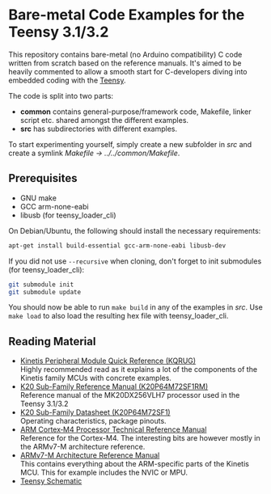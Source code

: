 # Bare-metal Code Examples for the Teensy 3.1/3.2
This repository contains bare-metal (no Arduino compatibility) C code written from scratch based on the reference manuals.
It's aimed to be heavily commented to allow a smooth start for C-developers diving into embedded coding with the 
[Teensy](https://www.pjrc.com/teensy/).

The code is split into two parts:

 * **common** contains general-purpose/framework code, Makefile, linker script etc. shared amongst the different examples.
 * **src** has subdirectories with different examples.

To start experimenting yourself, simply create a new subfolder in *src* and create a symlink *Makefile -> ../../common/Makefile*.

## Prerequisites

 * GNU make
 * GCC arm-none-eabi
 * libusb (for teensy_loader_cli)

On Debian/Ubuntu, the following should install the necessary requirements:

```bash
apt-get install build-essential gcc-arm-none-eabi libusb-dev
```

If you did not use `--recursive` when cloning, don't forget to init submodules (for teensy_loader_cli):

```bash
git submodule init
git submodule update
```

You should now be able to run `make build` in any of the examples in *src*. Use `make load` to also load the resulting hex file with teensy_loader_cli.

## Reading Material
 * [Kinetis Peripheral Module Quick Reference (KQRUG)](http://cache.freescale.com/files/32bit/doc/quick_ref_guide/KQRUG.pdf)  
   Highly recommended read as it explains a lot of the components of the Kinetis family MCUs with concrete examples.
 * [K20 Sub-Family Reference Manual (K20P64M72SF1RM)](https://www.pjrc.com/teensy/K20P64M72SF1RM.pdf)  
   Reference manual of the MK20DX256VLH7 processor used in the Teensy 3.1/3.2
 * [K20 Sub-Family Datasheet (K20P64M72SF1)](http://cache.freescale.com/files/32bit/doc/data_sheet/K20P64M72SF1.pdf)  
   Operating characteristics, package pinouts.
 * [ARM Cortex‑M4 Processor Technical Reference Manual](http://infocenter.arm.com/help/index.jsp?topic=/com.arm.doc.100166_0001_00_en/index.html)  
   Reference for the Cortex-M4. The interesting bits are however mostly in the ARMv7-M architecture reference.
 * [ARMv7-M Architecture Reference Manual](http://infocenter.arm.com/help/topic/com.arm.doc.ddi0403e.b/index.html)  
   This contains everything about the ARM-specific parts of the Kinetis MCU. This for example includes the NVIC or MPU.
 * [Teensy Schematic](https://www.pjrc.com/teensy/schematic.html)

